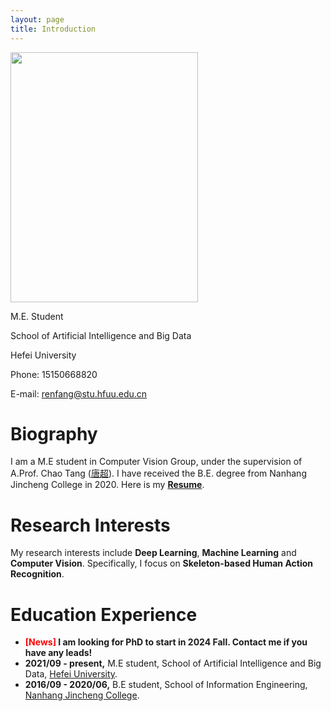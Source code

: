 ```yaml
---
layout: page
title: Introduction
---
```


<img src="/VALSE2023.jpg" class="floatpic" width="300" height="400">

M.E. Student<br>

School of Artificial Intelligence and Big Data<br>

Hefei University<br>

Phone: 15150668820<br>

E-mail: renfang@stu.hfuu.edu.cn<br>

# Biography

I am a M.E student in Computer Vision Group, under the supervision of A.Prof. Chao Tang ([唐超](https://www.hfuu.edu.cn/_upload/article/files/de/04/05bd4dcb4124b3cfd0f235a58148/c4382693-91d8-46af-b66a-9552f970b946.pdf)). I have received the B.E. degree from Nanhang Jincheng College in 2020. Here is my [**Resume**](https://renfun.github.io/file/个人简历-合肥学院版.pdf).

# Research Interests

My research interests include **Deep Learning**, **Machine Learning** and **Computer Vision**. Specifically, I focus on **Skeleton-based Human Action Recognition**.

# Education Experience

- **<font color='red'>[News]</font> I am looking for PhD to start in 2024 Fall. Contact me if you have any leads!**
- **2021/09 - present,** M.E student, School of Artificial Intelligence and Big Data, [Hefei University](https://www.hfuu.edu.cn/).
- **2016/09 - 2020/06,** B.E student, School of Information Engineering, [Nanhang Jincheng College](http://jc.nuaa.edu.cn/).
